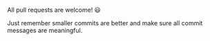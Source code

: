 All pull requests are welcome! :smiley:

Just remember smaller commits are better and make sure all commit messages are meaningful.

